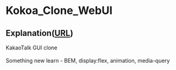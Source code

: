 # Kokoa_Clone_WebUI

## Explanation([URL](https://jysohn0825.github.io/kokoaclone/))

KakaoTalk GUI clone<br>
<br>
Something new learn - BEM, display:flex, animation, media-query <br>
<br>
